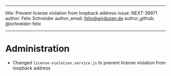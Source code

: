 ---
title: Prevent license violation from loopback address
issue: NEXT-39971
author: Felix Schneider
author_email: felix@wirduzen.de
author_github: @schneider-felix
___
# Administration
* Changed `license-violation.service.js` to prevent license violation from loopback address
